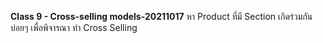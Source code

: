 **Class 9 - Cross-selling models-20211017**
หา Product ที่มี Section เกิดร่วมกันบ่อยๆ เพื่อพิจารณา ทำ Cross Selling
